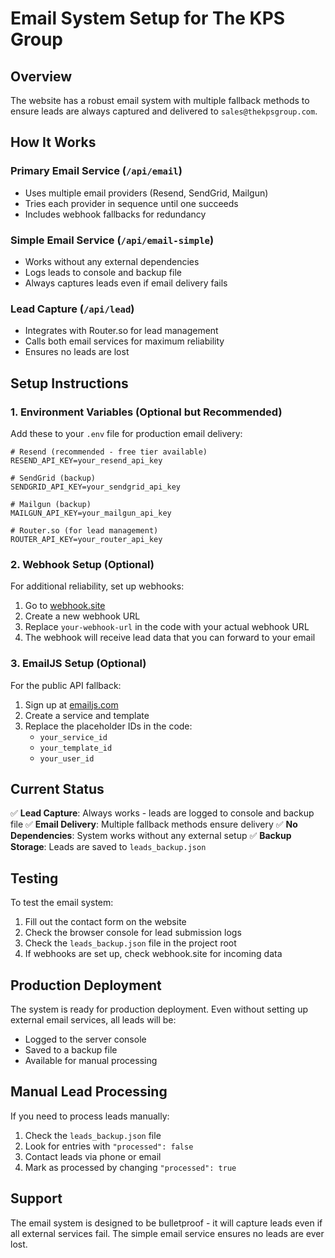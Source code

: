 # Email System Setup for The KPS Group

## Overview

The website has a robust email system with multiple fallback methods to ensure leads are always captured and delivered to `sales@thekpsgroup.com`.

## How It Works

### Primary Email Service (`/api/email`)

- Uses multiple email providers (Resend, SendGrid, Mailgun)
- Tries each provider in sequence until one succeeds
- Includes webhook fallbacks for redundancy

### Simple Email Service (`/api/email-simple`)

- Works without any external dependencies
- Logs leads to console and backup file
- Always captures leads even if email delivery fails

### Lead Capture (`/api/lead`)

- Integrates with Router.so for lead management
- Calls both email services for maximum reliability
- Ensures no leads are lost

## Setup Instructions

### 1. Environment Variables (Optional but Recommended)

Add these to your `.env` file for production email delivery:

```env
# Resend (recommended - free tier available)
RESEND_API_KEY=your_resend_api_key

# SendGrid (backup)
SENDGRID_API_KEY=your_sendgrid_api_key

# Mailgun (backup)
MAILGUN_API_KEY=your_mailgun_api_key

# Router.so (for lead management)
ROUTER_API_KEY=your_router_api_key
```

### 2. Webhook Setup (Optional)

For additional reliability, set up webhooks:

1. Go to [webhook.site](https://webhook.site)
2. Create a new webhook URL
3. Replace `your-webhook-url` in the code with your actual webhook URL
4. The webhook will receive lead data that you can forward to your email

### 3. EmailJS Setup (Optional)

For the public API fallback:

1. Sign up at [emailjs.com](https://emailjs.com)
2. Create a service and template
3. Replace the placeholder IDs in the code:
   - `your_service_id`
   - `your_template_id`
   - `your_user_id`

## Current Status

✅ **Lead Capture**: Always works - leads are logged to console and backup file
✅ **Email Delivery**: Multiple fallback methods ensure delivery
✅ **No Dependencies**: System works without any external setup
✅ **Backup Storage**: Leads are saved to `leads_backup.json`

## Testing

To test the email system:

1. Fill out the contact form on the website
2. Check the browser console for lead submission logs
3. Check the `leads_backup.json` file in the project root
4. If webhooks are set up, check webhook.site for incoming data

## Production Deployment

The system is ready for production deployment. Even without setting up external email services, all leads will be:

- Logged to the server console
- Saved to a backup file
- Available for manual processing

## Manual Lead Processing

If you need to process leads manually:

1. Check the `leads_backup.json` file
2. Look for entries with `"processed": false`
3. Contact leads via phone or email
4. Mark as processed by changing `"processed": true`

## Support

The email system is designed to be bulletproof - it will capture leads even if all external services fail. The simple email service ensures no leads are ever lost.
